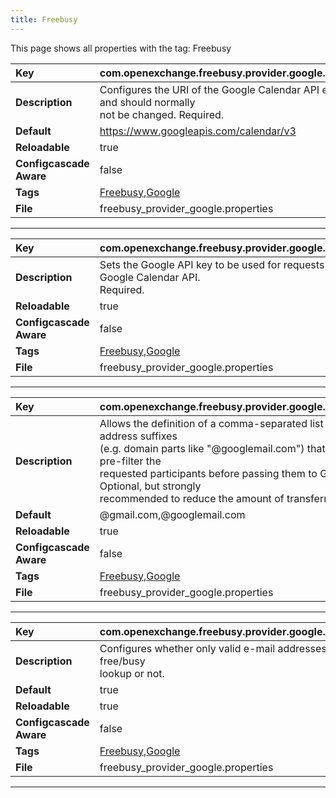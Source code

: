 ```yaml
---
title: Freebusy
---
```


This page shows all properties with the tag: Freebusy

| __Key__ | com.openexchange.freebusy.provider.google.apiEndpoint |
|:----------------|:--------|
| __Description__ | Configures the URI of the Google Calendar API endpoint and should normally<br>not be changed. Required.<br> |
| __Default__ | https://www.googleapis.com/calendar/v3 |
| __Reloadable__ | true |
| __Configcascade Aware__ | false |
| __Tags__ | <a href="https://documentation.open-xchange.com/latest/middleware/configuration/tags/Freebusy.html">Freebusy</a>,<a href="https://documentation.open-xchange.com/latest/middleware/configuration/tags/Google.html">Google</a> |
| __File__ | freebusy_provider_google.properties |

---
| __Key__ | com.openexchange.freebusy.provider.google.apiKey |
|:----------------|:--------|
| __Description__ | Sets the Google API key to be used for requests to the Google Calendar API.<br>Required.<br> |
| __Reloadable__ | true |
| __Configcascade Aware__ | false |
| __Tags__ | <a href="https://documentation.open-xchange.com/latest/middleware/configuration/tags/Freebusy.html">Freebusy</a>,<a href="https://documentation.open-xchange.com/latest/middleware/configuration/tags/Google.html">Google</a> |
| __File__ | freebusy_provider_google.properties |

---
| __Key__ | com.openexchange.freebusy.provider.google.emailSuffixes |
|:----------------|:--------|
| __Description__ | Allows the definition of a comma-separated list of e-mail-address suffixes <br>(e.g. domain parts like "@googlemail.com") that are used to pre-filter the <br>requested participants before passing them to Google. Optional, but strongly <br>recommended to reduce the amount of transferred data.<br> |
| __Default__ | @gmail.com,@googlemail.com |
| __Reloadable__ | true |
| __Configcascade Aware__ | false |
| __Tags__ | <a href="https://documentation.open-xchange.com/latest/middleware/configuration/tags/Freebusy.html">Freebusy</a>,<a href="https://documentation.open-xchange.com/latest/middleware/configuration/tags/Google.html">Google</a> |
| __File__ | freebusy_provider_google.properties |

---
| __Key__ | com.openexchange.freebusy.provider.google.validEmailsOnly |
|:----------------|:--------|
| __Description__ | Configures whether only valid e-mail addresses are used in the free/busy <br>lookup or not.<br> |
| __Default__ | true |
| __Reloadable__ | true |
| __Configcascade Aware__ | false |
| __Tags__ | <a href="https://documentation.open-xchange.com/latest/middleware/configuration/tags/Freebusy.html">Freebusy</a>,<a href="https://documentation.open-xchange.com/latest/middleware/configuration/tags/Google.html">Google</a> |
| __File__ | freebusy_provider_google.properties |

---
